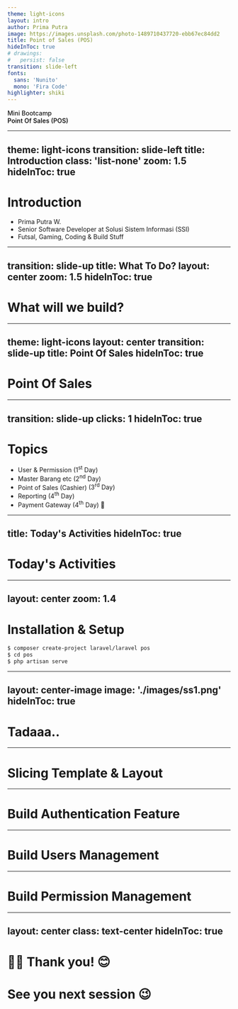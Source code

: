 ```yaml
---
theme: light-icons
layout: intro
author: Prima Putra
image: https://images.unsplash.com/photo-1489710437720-ebb67ec84dd2
title: Point of Sales (POS)
hideInToc: true
# drawings:
#   persist: false
transition: slide-left
fonts:
  sans: 'Nunito'
  mono: 'Fira Code'
highlighter: shiki
---
```


<div class="mb-4 absolute top-8 left-12">
  <span class="text-4xl text-primary-lighter text-opacity-60" style="font-weight:500;" >
    Mini Bootcamp <light-icon icon="device-desktop"/>
  </span>
  <div class="text-7xl text-white text-opacity-90" style="font-weight:600;" >
    Point Of Sales (POS)
  </div> 
</div>

<!--
Left for comment
-->

---
theme: light-icons
transition: slide-left
title: Introduction
class: 'list-none'
zoom: 1.5
hideInToc: true
---

# Introduction

<div class="mt-8">
  <ul class="list-none">
    <li><solar-user-id-bold /> <span class="font-bold text-lg">Prima Putra W.</span></li>
    <li><solar-buildings-bold /> <span class="underline">Senior Software Developer</span> at <span class="font-bold">Solusi Sistem Informasi (SSI)</span></li>
    <li><ph-game-controller-fill /> Futsal, Gaming, Coding & Build Stuff</li>
  </ul>
</div>

<!--
Here is another comment.
-->

---
transition: slide-up
title: What To Do?
layout: center
zoom: 1.5
hideInToc: true
---

# What will we build?

<!-- Another comment -->

---
theme: light-icons
layout: center
transition: slide-up
title: Point Of Sales
hideInToc: true
---

# Point Of Sales
<!-- Put ending product image here -->

---
transition: slide-up
clicks: 1
hideInToc: true
---

# Topics

<div>
  <ul class="list-none">
    <li><span v-mark.box.orange><ph-users-bold /> User & Permission <span>(1<sup>st</sup> Day)</span></span></li>
    <li><solar-box-bold /> Master Barang etc <span>(2<sup>nd</sup> Day)</span></li>
    <li><ph-cash-register /> Point of Sales (Cashier) <span>(3<sup>rd</sup> Day)</span> </li>
    <li><solar-notebook-bookmark-bold /> Reporting <span>(4<sup>th</sup> Day)</span></li>
    <li><solar-card-linear /> Payment Gateway <span>(4<sup>th</sup> Day)</span> 🤔</li>
  </ul>
</div>

---
title: Today's Activities
hideInToc: true
---

# Today's Activities

<Toc />

---
layout: center
zoom: 1.4
---

# Installation & Setup

```sh {1|2|3}
$ composer create-project laravel/laravel pos
$ cd pos
$ php artisan serve
```

---
layout: center-image
image: './images/ss1.png'
hideInToc: true
---

# Tadaaa..

---

# Slicing Template & Layout

---

# Build Authentication Feature

---

# Build Users Management

---

# Build Permission Management

---
layout: center
class: text-center
hideInToc: true
---

# 🙏🏻 Thank you! 😊

# See you next session 😉
